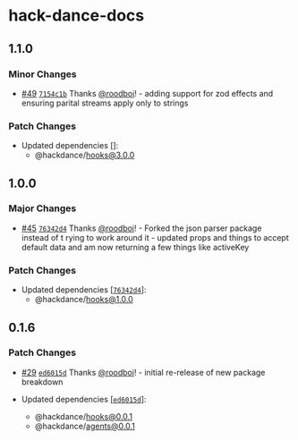# hack-dance-docs

## 1.1.0

### Minor Changes

- [#49](https://github.com/hack-dance/agents/pull/49) [`7154c1b`](https://github.com/hack-dance/agents/commit/7154c1b5883015bd9244189d7396ce530732dd13) Thanks [@roodboi](https://github.com/roodboi)! - adding support for zod effects and ensuring parital streams apply only to strings

### Patch Changes

- Updated dependencies []:
  - @hackdance/hooks@3.0.0

## 1.0.0

### Major Changes

- [#45](https://github.com/hack-dance/agents/pull/45) [`76342d4`](https://github.com/hack-dance/agents/commit/76342d4c40eee773887564432c97f931785ace33) Thanks [@roodboi](https://github.com/roodboi)! - Forked the json parser package instead of t rying to work around it - updated props and things to accept default data and am now returning a few things like activeKey

### Patch Changes

- Updated dependencies [[`76342d4`](https://github.com/hack-dance/agents/commit/76342d4c40eee773887564432c97f931785ace33)]:
  - @hackdance/hooks@1.0.0

## 0.1.6

### Patch Changes

- [#29](https://github.com/hack-dance/agents/pull/29) [`ed6015d`](https://github.com/hack-dance/agents/commit/ed6015d732b690f960045bdb500be7924f4d59ff) Thanks [@roodboi](https://github.com/roodboi)! - initial re-release of new package breakdown

- Updated dependencies [[`ed6015d`](https://github.com/hack-dance/agents/commit/ed6015d732b690f960045bdb500be7924f4d59ff)]:
  - @hackdance/hooks@0.0.1
  - @hackdance/agents@0.0.1
